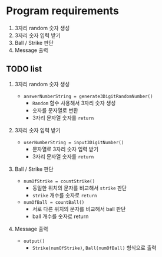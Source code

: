 # Program requirements

1. 3자리 random 숫자 생성
2. 3자리 숫자 입력 받기
3. Ball / Strike 판단
4. Message 출력

## TODO list

1. 3자리 random 숫자 생성
    - `answerNumberString = generate3DigitRandomNumber()`
        - `Random` 함수 사용해서 3자리 숫자 생성
        - 숫자를 문자열로 변환
        - 3자리 문자열 숫자를 `return`
2. 3자리 숫자 입력 받기
    - `userNumberString = input3DigitNumber()`
        - 문자열로 3자리 숫자 입력 받기
        - 3자리 문자열 숫자를 `return`

3. Ball / Strike 판단
    - `numOfStrike = countStrike()`
        - 동일한 위치의 문자를 비교해서 `strike` 판단
        - `strike` 개수를 숫자로 `return`
    - `numOfBall = countBall()`
        - 서로 다른 위치의 문자를 비교해서 ball 판단
        - ball 개수를 숫자로 return
4. Message 출력
    - `output()`
        - `Strike(numOfStrike)`, `Ball(numOfBall)` 형식으로 출력
